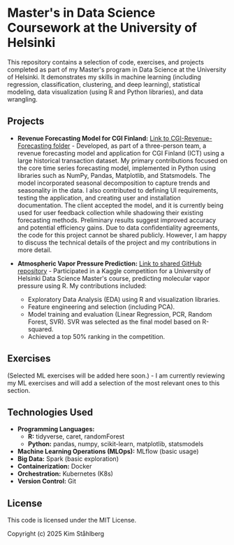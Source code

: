 # Master's in Data Science Coursework at the University of Helsinki

This repository contains a selection of code, exercises, and projects completed as part of my Master's program in Data Science at the University of Helsinki.  It demonstrates my skills in machine learning (including regression, classification, clustering, and deep learning), statistical modeling, data visualization (using R and Python libraries), and data wrangling.

## Projects

*   **Revenue Forecasting Model for CGI Finland:** [Link to CGI-Revenue-Forecasting folder](CGI-Revenue-Forecasting) - Developed, as part of a three-person team, a revenue forecasting model and application for CGI Finland (ICT) using a large historical transaction dataset.  My primary contributions focused on the core time series forecasting model, implemented in Python using libraries such as NumPy, Pandas, Matplotlib, and Statsmodels.  The model incorporated seasonal decomposition to capture trends and seasonality in the data.  I also contributed to defining UI requirements, testing the application, and creating user and installation documentation.  The client accepted the model, and it is currently being used for user feedback collection while shadowing their existing forecasting methods. Preliminary results suggest improved accuracy and potential efficiency gains.  Due to data confidentiality agreements, the code for this project cannot be shared publicly. However, I am happy to discuss the technical details of the project and my contributions in more detail.

*   **Atmospheric Vapor Pressure Prediction:** [Link to shared GitHub repository](https://github.com/withoutglue/predicting_saturation_vapour_pressure) - Participated in a Kaggle competition for a University of Helsinki Data Science Master's course, predicting molecular vapor pressure using R. My contributions included:
    *   Exploratory Data Analysis (EDA) using R and visualization libraries.
    *   Feature engineering and selection (including PCA).
    *   Model training and evaluation (Linear Regression, PCR, Random Forest, SVR).  SVR was selected as the final model based on R-squared.
    *   Achieved a top 50% ranking in the competition.


## Exercises

(Selected ML exercises will be added here soon.) - I am currently reviewing my ML exercises and will add a selection of the most relevant ones to this section.


## Technologies Used

*   **Programming Languages:**
    *   **R:** tidyverse, caret, randomForest
    *   **Python:** pandas, numpy, scikit-learn, matplotlib, statsmodels
*   **Machine Learning Operations (MLOps):** MLflow (basic usage)
*   **Big Data:** Spark (basic exploration)
*   **Containerization:** Docker
*   **Orchestration:** Kubernetes (K8s)
*   **Version Control:** Git

## License

This code is licensed under the MIT License.

Copyright (c) 2025 Kim Ståhlberg

